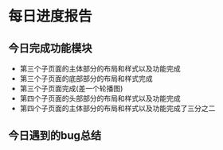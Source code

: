 # 每日进度报告

## 今日完成功能模块
* 第三个子页面的主体部分的布局和样式以及功能完成
* 第三个子页面的底部部分的布局和样式完成
* 第三个子页面完成(差一个轮播图)
* 第四个子页面的头部部分的布局和样式以及功能完成
* 第四个子页面的主体部分的布局和样式以及功能完成了三分之二
## 今日遇到的bug总结